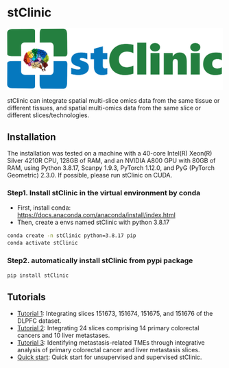 # stClinic
![image](https://github.com/cmzuo11/stClinic/blob/main/image/stClinic_logo.png)

stClinic can integrate spatial multi-slice omics data from the same tissue or different tissues, and spatial multi-omics data from the same slice or different slices/technologies.

## Installation

The installation was tested on a machine with a 40-core Intel(R) Xeon(R) Silver 4210R CPU, 128GB of RAM, and an NVIDIA A800 GPU with 80GB of RAM, using Python 3.8.17, Scanpy 1.9.3, PyTorch 1.12.0, and PyG (PyTorch Geometric) 2.3.0. If possible, please run stClinic on CUDA.

### Step1. Install stClinic in the virtual environment by conda

* First, install conda: https://docs.anaconda.com/anaconda/install/index.html
* Then, create a envs named stClinic with python 3.8.17

```bash
conda create -n stClinic python=3.8.17 pip
conda activate stClinic
```

### Step2. automatically install stClinic from pypi package

```bash
pip install stClinic
```

## Tutorials

* [Tutorial 1](https://github.com/cmzuo11/stClinic/wiki/Tutorial-1:-10X-Visium-(DLPFC-dataset)): Integrating slices 151673, 151674, 151675, and 151676 of the DLPFC dataset.
* [Tutorial 2](https://github.com/cmzuo11/stClinic/wiki/Tutorial-2:-Integration-Analysis-of-Primary-Colorectal-Cancer-and-Liver-Metastasis-Slices): Integrating 24 slices comprising 14 primary colorectal cancers and 10 liver metastases.
* [Tutorial 3](https://github.com/cmzuo11/stClinic/wiki/Tutorial-3:-Supervised-Model-for-Identifying-Metastasis%E2%80%90Related-Niches-Using-Primary-Colorectal-Cancer-and-Liver-Metastasis-Slices): Identifying metastasis-related TMEs through integrative analysis of primary colorectal cancer and liver metastasis slices.
* [Quick start](https://github.com/cmzuo11/stClinic/wiki/Quick-start): Quick start for unsupervised and supervised stClinic.

